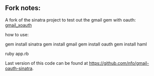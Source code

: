 ## Fork notes:

A fork of the sinatra project to test out the gmail gem with oauth: [gmail_xoauth](http://rubygems.org/gems/gmail_xoauth)

how to use:

gem install sinatra
gem install gmail
gem install oauth
gem install haml

ruby app.rb

Last version of this code can be found at https://github.com/nfo/gmail-oauth-sinatra.